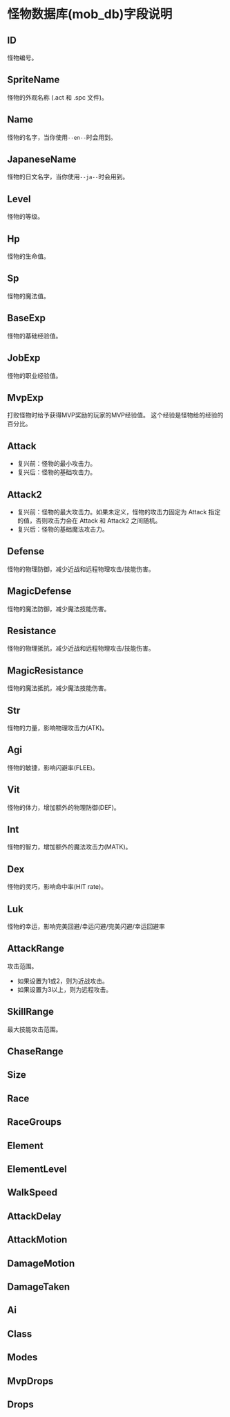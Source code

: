 # 怪物数据库(mob_db)字段说明

## ID
怪物编号。

## SpriteName
怪物的外观名称 (.act 和 .spc 文件)。

## Name
怪物的名字，当你使用`--en--`时会用到。

## JapaneseName
怪物的日文名字，当你使用`--ja--`时会用到。

## Level
怪物的等级。

## Hp
怪物的生命值。

## Sp
怪物的魔法值。

## BaseExp
怪物的基础经验值。

## JobExp
怪物的职业经验值。

## MvpExp
打败怪物时给予获得MVP奖励的玩家的MVP经验值。 这个经验是怪物给的经验的百分比。

## Attack
* 复兴前：怪物的最小攻击力。
* 复兴后：怪物的基础攻击力。

## Attack2
* 复兴前：怪物的最大攻击力。如果未定义，怪物的攻击力固定为 Attack 指定的值，否则攻击力会在 Attack 和 Attack2 之间随机。
* 复兴后：怪物的基础魔法攻击力。

## Defense
怪物的物理防御，减少近战和远程物理攻击/技能伤害。

## MagicDefense
怪物的魔法防御，减少魔法技能伤害。

## Resistance
怪物的物理抵抗，减少近战和远程物理攻击/技能伤害。

## MagicResistance
怪物的魔法抵抗，减少魔法技能伤害。

## Str
怪物的力量，影响物理攻击力(ATK)。

## Agi
怪物的敏捷，影响闪避率(FLEE)。

## Vit
怪物的体力，增加额外的物理防御(DEF)。

## Int
怪物的智力，增加额外的魔法攻击力(MATK)。

## Dex
怪物的灵巧，影响命中率(HIT rate)。

## Luk
怪物的幸运，影响完美回避/幸运闪避/完美闪避/幸运回避率

## AttackRange
攻击范围。 
* 如果设置为1或2，则为近战攻击。 
* 如果设置为3以上，则为远程攻击。

## SkillRange
最大技能攻击范围。

## ChaseRange

## Size

## Race

## RaceGroups

## Element

## ElementLevel

## WalkSpeed

## AttackDelay

## AttackMotion

## DamageMotion

## DamageTaken

## Ai

## Class

## Modes

## MvpDrops

## Drops
